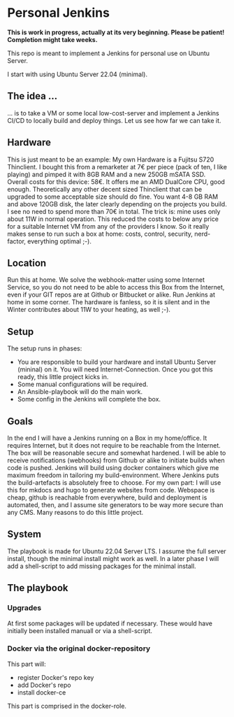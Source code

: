 # Personal Jenkins

**This is work in progress, actually at its very beginning. Please be patient! Completion might take weeks.**

This repo is meant to implement a Jenkins for personal use on Ubuntu Server.

I start with using Ubuntu Server 22.04 (minimal).

## The idea ...

... is to take a VM or some local low-cost-server and implement a Jenkins CI/CD to locally build and deploy things. Let us see how far we can take it.

## Hardware

This is just meant to be an example: My own Hardware is a Fujitsu S720 Thinclient. I bought this from a remarketer at 7€ per piece (pack of ten, I like playing) and pimped it with 8GB RAM and a new 250GB mSATA SSD. Overall costs for this device: 58€. It offers me an AMD DualCore CPU, good enough. Theoretically any other decent sized Thinclient that can be upgraded to some acceptable size should do fine. You want 4-8 GB RAM and above 120GB disk, the later clearly depending on the projects you build. I see no need to spend more than 70€ in total. The trick is: mine uses only about 11W in normal operation. This reduced the costs to below any price for a suitable Internet VM from any of the providers I know. So it really makes sense to run such a box at home: costs, control, security, nerd-factor, everything optimal ;-).

## Location

Run this at home. We solve the webhook-matter using some Internet Service, so you do not need to be able to access this Box from the Internet, even if your GIT repos are at Github or Bitbucket or alike. Run Jenkins at home in some corner. The hardware is fanless, so it is silent and in the Winter contributes about 11W to your heating, as well ;-).

## Setup

The setup runs in phases:

- You are responsible to build your hardware and install Ubuntu Server (mininal) on it. You will need Internet-Connection. Once you got this ready, this little project kicks in.
- Some manual configurations will be required.
- An Ansible-playbook will do the main work.
- Some config in the Jenkins will complete the box.

## Goals

In the end I will have a Jenkins running on a Box in my home/office. It requires Internet, but it does not require to be reachable from the Internet. The box will be reasonable secure and somewhat hardened. I will be able to receive notifications (webhooks) from Github or alike to initiate builds when code is pushed. Jenkins will build using docker containers which give me maximum freedom in tailoring my build-environment. Where Jenkins puts the build-artefacts is absolutely free to choose. For my own part: I will use this for mkdocs and hugo to generate websites from code. Webspace is cheap, github is reachable from everywhere, build and deployment is automated, then, and I assume site generators to be way more secure than any CMS. Many reasons to do this little project.

## System

The playbook is made for Ubuntu 22.04 Server LTS. I assume the full server install, though the minimal install might work as well. In a later phase I will add a shell-script to add missing packages for the minimal install.

## The playbook

### Upgrades

At first some packages will be updated if necessary. These would have initially been installed manuall or via a shell-script.

### Docker via the original docker-repository

This part will:

  - register Docker's repo key
  - add Docker's repo
  - install docker-ce

This part is comprised in the docker-role.


